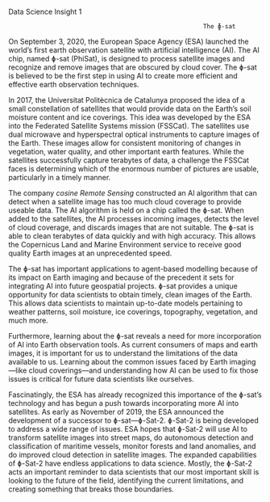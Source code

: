 Data Science Insight 1

                                                          The ɸ-sat
 
 On September 3, 2020, the European Space Agency (ESA) launched the world’s first earth observation satellite with artificial intelligence (AI). The AI chip, named ɸ-sat (PhiSat), is designed to process satellite images and recognize and remove images that are obscured by cloud cover. The ɸ-sat is believed to be the first step in using AI to create more efficient and effective earth observation techniques. 

  In 2017, the Universitat Politècnica de Catalunya proposed the idea of a small constellation of satellites that would provide data on the Earth’s soil moisture content and ice coverings. This idea was developed by the ESA into the Federated Satellite Systems mission (FSSCat). The satellites use dual microwave and hyperspectral optical instruments to capture images of the Earth. These images allow for consistent monitoring of changes in vegetation, water quality, and other important earth features. While the satellites successfully capture terabytes of data, a challenge the FSSCat faces is determining which of the enormous number of pictures are usable, particularly in a timely manner. 

  The company *cosine Remote Sensing* constructed an AI algorithm that can detect when a satellite image has too much cloud coverage to provide useable data. The AI algorithm is held on a chip called the ɸ-sat. When added to the satellites, the AI processes incoming images, detects the level of cloud coverage, and discards images that are not suitable. The ɸ-sat is able to clean terabytes of data quickly and with high accuracy. This allows the Copernicus Land and Marine Environment service to receive good quality Earth images at an unprecedented speed. 

  The ɸ-sat has important applications to agent-based modelling because of its impact on Earth imaging and because of the precedent it sets for integrating AI into future geospatial projects. ɸ-sat provides a unique opportunity for data scientists to obtain timely, clean images of the Earth. This allows data scientists to maintain up-to-date models pertaining to weather patterns, soil moisture, ice coverings, topography, vegetation, and much more. 

  Furthermore, learning about the ɸ-sat reveals a need for more incorporation of AI into Earth observation tools. As current consumers of maps and earth images, it is important for us to understand the limitations of the data available to us. Learning about the common issues faced by Earth imaging—like cloud coverings—and understanding how AI can be used to fix those issues is critical for future data scientists like ourselves. 

  Fascinatingly, the ESA has already recognized this importance of the ɸ-sat’s technology and has begun a push towards incorporating more AI into satellites. As early as November of 2019, the ESA announced the development of a successor to ɸ-sat—ɸ-Sat-2. ɸ-Sat-2 is being developed to address a wide range of issues. ESA hopes that ɸ-Sat-2 will use AI to transform satellite images into street maps, do autonomous detection and classification of maritime vessels, monitor forests and land anomalies, and do improved cloud detection in satellite images. The expanded capabilities of ɸ-Sat-2 have endless applications to data science. Mostly, the ɸ-Sat-2 acts an important reminder to data scientists that our most important skill is looking to the future of the field, identifying the current limitations, and creating something that breaks those boundaries.
